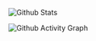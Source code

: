 ![Github Stats](https://github-readme-stats.vercel.app/api?username=Leo-xh&show_icons=true&theme=dracula)

![Github Activity Graph](https://activity-graph.herokuapp.com/graph?username=Leo-xh&theme=dracula)
